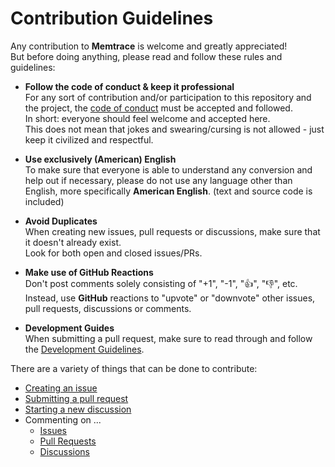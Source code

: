 # Contribution Guidelines #

Any contribution to **Memtrace** is welcome and greatly appreciated!  
But before doing anything, please read and follow these rules and guidelines:

* **Follow the code of conduct & keep it professional**  
  For any sort of contribution and/or participation to this repository and the project, the
  [code of conduct](CODE_OF_CONDUCT.md) must be accepted and followed.  
  In short: everyone should feel welcome and accepted here.  
  This does not mean that jokes and swearing/cursing is not allowed - just keep it civilized and respectful.

* **Use exclusively (American) English**  
  To make sure that everyone is able to understand any conversion and help out if necessary, please do not use any
  language other than English, more specifically **American English**. (text and source code is included)

* **Avoid Duplicates**  
  When creating new issues, pull requests or discussions, make sure that it doesn't already exist.  
  Look for both open and closed issues/PRs.

* **Make use of GitHub Reactions**  
  Don't post comments solely consisting of "+1", "-1", "👍", "👎", etc.  
  Instead, use **GitHub** reactions to "upvote" or "downvote" other issues, pull requests, discussions or comments.

* **Development Guides**  
  When submitting a pull request, make sure to read through and follow the [Development Guidelines](DEVELOPING.md).

There are a variety of things that can be done to contribute:

* [Creating an issue](https://github.com/mfederczuk/memtrace/issues/new/choose)
* [Submitting a pull request](https://github.com/mfederczuk/memtrace/compare)
* [Starting a new discussion](https://github.com/mfederczuk/memtrace/discussions/new)
* Commenting on ...
  * [Issues](https://github.com/mfederczuk/memtrace/issues)
  * [Pull Requests](https://github.com/mfederczuk/memtrace/pulls)
  * [Discussions](https://github.com/mfederczuk/memtrace/discussions)
